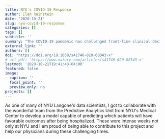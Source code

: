 ```yaml
---
title: NYU's COVID-19 Response
author: Ilan Reinstein
date: '2020-10-21'
slug: nyu-covid-19-response
categories: []
tags: []
subtitle: ''
summary: "The COVID-19 pandemic has challenged front-line clinical decision-making, leading to numerous published prognostic tools. Here, we use retrospective and prospective hospitalizations to develop and validate a parsimonious model to identify patients with favorable outcomes, based on real-time lab values, vital signs, and oxygen support variables."
external_link: ''
authors: []
doi: "https://doi.org/10.1038/s41746-020-00343-x"
# url_pdf: 'https://www.nature.com/articles/s41746-020-00343-x'
lastmod: '2020-10-21T19:41:43-04:00'
featured: false
image:
  caption: ''
  focal_point: ''
  preview_only: no
projects: []
---
```


As one of many of NYU Langone's data scientists, I got to collaborate with the wonderful team from the Predictive Analytics Unit from NYU's Medical Center to develop a model capable of predicting which patients will have favorable outcomes after being hospitalized. These were intense weeks not only at NYU and I am proud of being able to contribute to this project and help our physicians during these challenging times. 
